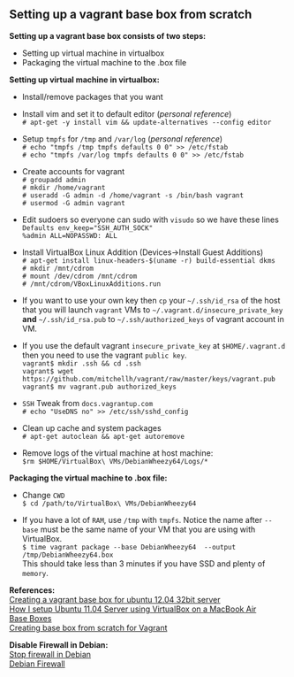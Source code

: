 Setting up a vagrant base box from scratch
----------------------------------------

**Setting up a vagrant base box consists of two steps:**
* Setting up virtual machine in virtualbox
* Packaging the virtual machine to the .box file


**Setting up virtual machine in virtualbox:**

* Install/remove packages that you want

* Install vim and set it to default editor (*personal reference*)  
    `# apt-get -y install vim && update-alternatives --config editor`

* Setup `tmpfs` for `/tmp` and `/var/log` (*personal reference*)  
    `# echo "tmpfs /tmp tmpfs defaults 0 0" >> /etc/fstab`  
    `# echo "tmpfs /var/log tmpfs defaults 0 0" >> /etc/fstab`  

* Create accounts for vagrant  
    `# groupadd admin`  
    `# mkdir /home/vagrant`  
    `# useradd -G admin -d /home/vagrant -s /bin/bash vagrant`  
    `# usermod -G admin vagrant`

* Edit sudoers so everyone can sudo with `visudo` so we have these lines  
    `Defaults env_keep="SSH_AUTH_SOCK"`  
    `%admin ALL=NOPASSWD: ALL`

* Install VirtualBox Linux Addition (Devices->Install Guest Additions)  
    `# apt-get install linux-headers-$(uname -r) build-essential dkms`  
    `# mkdir /mnt/cdrom`  
    `# mount /dev/cdrom /mnt/cdrom`  
    `# /mnt/cdrom/VBoxLinuxAdditions.run`

* If you want to use your own key then `cp` your `~/.ssh/id_rsa` of the host
that you will launch `vagrant` VMs to `~/.vagrant.d/insecure_private_key` **and**
`~/.ssh/id_rsa.pub` to `~/.ssh/authorized_keys` of vagrant account in VM.

* If you use the default vagrant `insecure_private_key` at `$HOME/.vagrant.d`
then you need to use the vagrant `public key`.  
    `vagrant$ mkdir .ssh && cd .ssh`  
    `vagrant$ wget https://github.com/mitchellh/vagrant/raw/master/keys/vagrant.pub`  
    `vagrant$ mv vagrant.pub authorized_keys`  
* `SSH` Tweak from `docs.vagrantup.com`  
    `# echo "UseDNS no" >> /etc/ssh/sshd_config`

* Clean up cache and system packages  
    `# apt-get autoclean && apt-get autoremove`

* Remove logs of the virtual machine at host machine:  
    `$rm $HOME/VirtualBox\ VMs/DebianWheezy64/Logs/*`

**Packaging the virtual machine to .box file:**

* Change `CWD`  
    `$ cd /path/to/VirtualBox\ VMs/DebianWheezy64`  

* If you have a lot of `RAM`, use `/tmp` with `tmpfs`. Notice the name after `--base` must
be the same name of your VM that you are using with VirtualBox.  
    `$ time vagrant package --base DebianWheezy64  --output /tmp/DebianWheezy64.box`  
This should take less than 3 minutes if you have SSD and plenty of `memory`.

**References:**  
[Creating a vagrant base box for ubuntu 12.04 32bit server](https://github.com/fespinoza/checklist_and_guides/wiki/Creating-a-vagrant-base-box-for-ubuntu-12.04-32bit-server)  
[How I setup Ubuntu 11.04 Server using VirtualBox on a MacBook Air](http://www.idevelopsoftware.com/2011/07/how-i-setup-ubuntu-11-04-server-using-virtualbox-on-a-macbook-air/)  
[Base Boxes](http://docs.vagrantup.com/v1/docs/base_boxes.html)  
[Creating base box from scratch for Vagrant](http://pyfunc.blogspot.com/2011/11/creating-base-box-from-scratch-for.html)  

**Disable Firewall in Debian:**  
[Stop firewall in Debian](http://www.cyberciti.biz/faq/debian-iptables-stop/)  
[Debian Firewall](http://wiki.debian.org/DebianFirewall)
